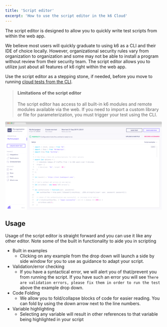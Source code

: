 ```yaml
---
title: 'Script editor'
excerpt: 'How to use the script editor in the k6 Cloud'
---
```


The script editor is designed to allow you to quickly write test scripts from within the web app. 

We believe most users will quickly graduate to using k6 as a CLI and their IDE of choice locally. However, organizational security rules vary from organization to organization and some may not be able to install a program without review from their security team. The script editor allows you to utilize just about all features of k6 right within the web app.

Use the script editor as a stepping stone, if needed, before you move to running [cloud tests from the CLI](/cloud/creating-and-running-a-test/cloud-tests-from-the-cli).

<Blockquote mod="warning">

#### Limitations of the script editor

The script editor has access to all built-in k6 modules and remote modules available via
the web. If you need to import a custom library or file for parameterization, you
must trigger your test using the CLI.

</Blockquote>

![k6 Cloud web script editor](./images/script-editor.png)

## Usage

Usage of the script editor is straight forward and you can use it like any other editor. Note some of the built in functionality to aide you in scripting

- Built in examples
  - Clicking on any example from the drop down will launch a side by side window for you to use as guidance to adapt your script.
- Validation/error checking
  - If you have a syntactical error, we will alert you of that/prevent you from running the script. If you have such an error you will see `There are validation errors, please fix them in order to run the test` above the example drop down.
- Code Folding
  - We allow you to fold/collapse blocks of code for easier reading. You can fold by using the down arrow next to the line numbers.
- Variable highlighting
  - Selecting any variable will result in other references to that variable being highlighted in your script
